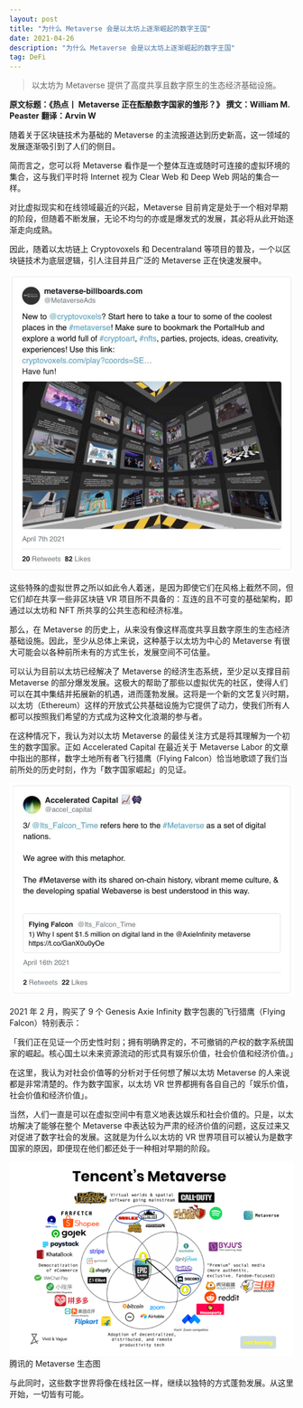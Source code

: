 ```yaml
---
layout: post
title: "为什么 Metaverse 会是以太坊上逐渐崛起的数字王国"
date: 2021-04-26
description: "为什么 Metaverse 会是以太坊上逐渐崛起的数字王国"
tag: DeFi
---   
```


> 以太坊为 Metaverse 提供了高度共享且数字原生的生态经济基础设施。

__原文标题：《热点丨 Metaverse 正在酝酿数字国家的雏形？》__
__撰文：William M. Peaster__
__翻译：Arvin W__

随着关于区块链技术为基础的 Metaverse 的主流报道达到历史新高，这一领域的发展逐渐吸引到了人们的侧目。

简而言之，您可以将 Metaverse 看作是一个整体互连或随时可连接的虚拟环境的集合，这与我们平时将 Internet 视为 Clear Web 和 Deep Web 网站的集合一样。


对比虚拟现实和在线领域最近的兴起，Metaverse 目前肯定是处于一个相对早期的阶段，但随着不断发展，无论不均匀的亦或是爆发式的发展，其必将从此开始逐渐走向成熟。

因此，随着以太坊链上 Cryptovoxels 和 Decentraland 等项目的普及，一个以区块链技术为底层逻辑，引人注目并且广泛的 Metaverse 正在快速发展中。

![](/images/posts/defi/0426.02.jpg)

这些特殊的虚拟世界之所以如此令人着迷，是因为即使它们在风格上截然不同，但它们却在共享一些非区块链 VR 项目所不具备的：互连的且不可变的基础架构，即通过以太坊和 NFT 所共享的公共生态和经济标准。

那么，在 Metaverse 的历史上，从来没有像这样高度共享且数字原生的生态经济基础设施。因此，至少从总体上来说，这种基于以太坊为中心的 Metaverse 有很大可能会以各种前所未有的方式生长，发展空间不可估量。

可以认为目前以太坊已经解决了 Metaverse 的经济生态系统，至少足以支撑目前 Metaverse 的部分爆发发展。这极大的帮助了那些以虚拟优先的社区，使得人们可以在其中集结并拓展新的机遇，进而蓬勃发展。这将是一个新的文艺复兴时期，以太坊（Ethereum）这样的开放式公共基础设施为它提供了动力，使我们所有人都可以按照我们希望的方式成为这种文化浪潮的参与者。

在这种情况下，我认为对以太坊 Metaverse 的最佳关注方式是将其理解为一个初生的数字国家。正如 Accelerated Capital 在最近关于 Metaverse Labor 的文章中指出的那样，数字土地所有者飞行猎鹰（Flying Falcon）恰当地歌颂了我们当前所处的历史时刻，作为「数字国家崛起」的见证。

![](/images/posts/defi/0426.01.jpg)

2021 年 2 月，购买了 9 个 Genesis Axie Infinity 数字包裹的飞行猎鹰（Flying Falcon）特别表示：

「我们正在见证一个历史性时刻；拥有明确界定的，不可撤销的产权的数字系统国家的崛起。核心国土以未来资源流动的形式具有娱乐价值，社会价值和经济价值。」

在这里，我认为对社会价值等的分析对于任何想了解以太坊 Metaverse 的人来说都是非常清楚的。作为数字国家，以太坊 VR 世界都拥有各自自己的「娱乐价值，社会价值和经济价值」。

当然，人们一直是可以在虚拟空间中有意义地表达娱乐和社会价值的。只是，以太坊解决了能够在整个 Metaverse 中表达较为严肃的经济价值的问题，这反过来又对促进了数字社会的发展。这就是为什么以太坊的 VR 世界项目可以被认为是数字国家的原因，即便现在他们都还处于一种相对早期的阶段。

![](/images/posts/defi/0426.03.jpg)
腾讯的 Metaverse 生态图
 
与此同时，这些数字世界将像在线社区一样，继续以独特的方式蓬勃发展。从这里开始，一切皆有可能。

